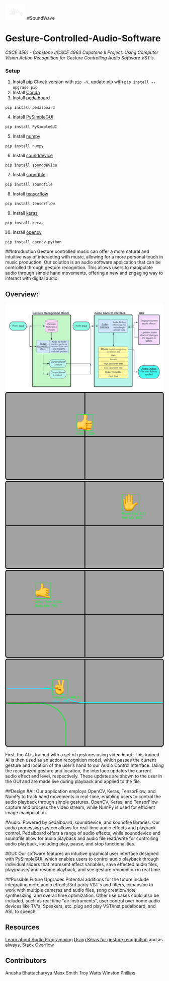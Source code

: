 ![process flowchart](img/SoundWave-logo.png)
#SoundWave
# Gesture-Controlled-Audio-Software
*CSCE 4561 - Capstone I/CSCE 4963 Capstone II Project. Using Computer Vision Action Recognition for Gesture Controlling Audio Software VST's.*
### Setup
1. Install [pip](https://pip.pypa.io/en/stable/)
Check version with ```pip -V```, update pip with ```pip install --upgrade pip```
2. Install [Conda](https://conda.io/projects/conda/en/latest/user-guide/install/index.html)
3. Install [pedalboard](https://github.com/spotify/pedalboard)
```
pip install pedalboard
```
4. Install [PySimpleGUI](https://www.pysimplegui.org/en/latest/)
```
pip install PySimpleGUI
```
5. Install [numpy](https://numpy.org)
```
pip install numpy
```
6. Install [sounddevice](https://python-sounddevice.readthedocs.io/en/0.4.6/)
```
pip install sounddevice
```
7. Install [soundfile](https://pysoundfile.readthedocs.io/en/latest/)
```
pip install soundfile
```
8. Install [tensorflow](https://www.tensorflow.org/install/pip)
```
pip install tensorflow
```
9. Install [keras](https://keras.io)
```
pip install keras
```
10. Install [opencv](https://pypi.org/project/opencv-python/)
```
pip install opencv-python
```
##Introduction
    Gesture controlled music can offer a more natural and intuitive way of interacting with music, allowing for a more personal touch in music production. Our solution is an audio software application that can be controlled through gesture recognition. This allows users to manipulate audio through simple hand movements, offering a new and engaging way to interact with digital audio.

## Overview:

![process flowchart](img/flowchart.png)
![Gain](img/Gain.png)
![Reverb](img/Reverb.png)
![Delay](img/Delay.png)
![Low-Pass Filter](img/Lowpass.png)

First, the AI is trained with a set of gestures using video input. This trained AI is then used as an action recognition model, which passes the current gesture and location of the user’s hand to our Audio Control Interface. Using the recognized gesture and location, the interface updates the current audio effect and level, respectively. These updates are shown to the user in the GUI and are made live during playback and applied to the file.

##Design
#AI: 
    Our application employs OpenCV, Keras, TensorFlow, and NumPy to track hand movements in real-time, enabling users to control the audio playback through simple gestures. OpenCV, Keras, and TensorFlow capture and process the video stream, while NumPy is used for efficient image manipulation.

#Audio:
    Powered by pedalboard, sounddevice, and soundfile libraries. Our audio processing system allows for real-time audio effects and playback control. Pedalboard offers a range of audio effects, while sounddevice and soundfile allow for audio playback and audio file read/write for controlling audio playback, including play, pause, and stop functionalities.

#GUI: 
    Our software features an intuitive graphical user interface designed with PySimpleGUI, which enables users to control audio playback through individual sliders that represent effect variables, save effected audio files, play/pause/ and resume playback, and see gesture recognition in real time.

##Possible Future Upgrades
    Potential additions for the future include integrating more audio effects/3rd party VST's and filters, expansion to work with multiple cameras and audio files, song creation/note synthesizing, and overall time optimization. Other use cases could also be included, such as real time "air instruments", user control over home audio devices like TV's, Speakers, etc.,plug and play VST/inst pedalboard, and ASL to speech.

## Resources
[Learn about Audio Programming](https://www.theaudioprogrammer.com)
[Using Keras for gesture recognition](https://github.com/cmasch/squeezenet)
and as always, [Stack Overflow](https://stackoverflow.com)


## Contributors
Anusha Bhattacharyya
Maxx Smith
Troy Watts
Winston Phillips
